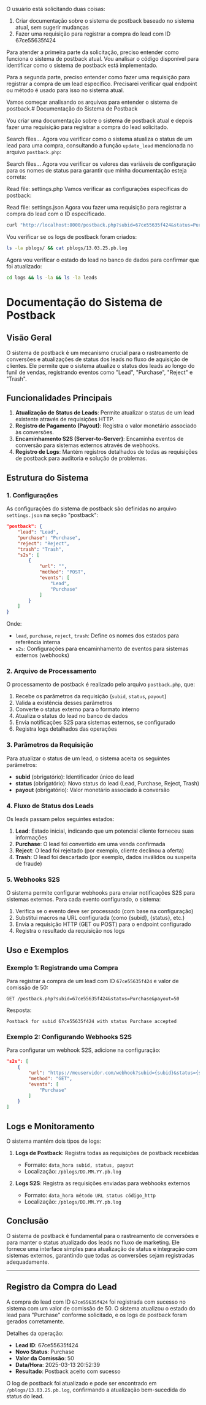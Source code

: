 <think>O usuário está solicitando duas coisas:

1. Criar documentação sobre o sistema de postback baseado no sistema atual, sem sugerir mudanças
2. Fazer uma requisição para registrar a compra do lead com ID 67ce55635f424

Para atender a primeira parte da solicitação, preciso entender como funciona o sistema de postback atual. Vou analisar o código disponível para identificar como o sistema de postback está implementado.

Para a segunda parte, preciso entender como fazer uma requisição para registrar a compra de um lead específico. Precisarei verificar qual endpoint ou método é usado para isso no sistema atual.

Vamos começar analisando os arquivos para entender o sistema de postback.</think># Documentação do Sistema de Postback

Vou criar uma documentação sobre o sistema de postback atual e depois fazer uma requisição para registrar a compra do lead solicitado.

Search files...
Agora vou verificar como o sistema atualiza o status de um lead para uma compra, consultando a função `update_lead` mencionada no arquivo `postback.php`:

Search files...
Agora vou verificar os valores das variáveis de configuração para os nomes de status para garantir que minha documentação esteja correta:

Read file: settings.php
Vamos verificar as configurações específicas do postback:

Read file: settings.json
Agora vou fazer uma requisição para registrar a compra do lead com o ID especificado.

```bash
curl "http://localhost:8000/postback.php?subid=67ce55635f424&status=Purchase&payout=50" -v
```
Vou verificar se os logs de postback foram criados:

```bash
ls -la pblogs/ && cat pblogs/13.03.25.pb.log
```
Agora vou verificar o estado do lead no banco de dados para confirmar que foi atualizado:

```bash
cd logs && ls -la && ls -la leads
```
# Documentação do Sistema de Postback

## Visão Geral

O sistema de postback é um mecanismo crucial para o rastreamento de conversões e atualizações de status dos leads no fluxo de aquisição de clientes. Ele permite que o sistema atualize o status dos leads ao longo do funil de vendas, registrando eventos como "Lead", "Purchase", "Reject" e "Trash".

## Funcionalidades Principais

1. **Atualização de Status de Leads**: Permite atualizar o status de um lead existente através de requisições HTTP.
2. **Registro de Pagamento (Payout)**: Registra o valor monetário associado às conversões.
3. **Encaminhamento S2S (Server-to-Server)**: Encaminha eventos de conversão para sistemas externos através de webhooks.
4. **Registro de Logs**: Mantém registros detalhados de todas as requisições de postback para auditoria e solução de problemas.

## Estrutura do Sistema

### 1. Configurações

As configurações do sistema de postback são definidas no arquivo `settings.json` na seção "postback":

```json
"postback": {
    "lead": "Lead",
    "purchase": "Purchase",
    "reject": "Reject",
    "trash": "Trash",
    "s2s": [
        {
            "url": "",
            "method": "POST",
            "events": [
                "Lead",
                "Purchase"
            ]
        }
    ]
}
```

Onde:
- `lead`, `purchase`, `reject`, `trash`: Define os nomes dos estados para referência interna
- `s2s`: Configurações para encaminhamento de eventos para sistemas externos (webhooks)

### 2. Arquivo de Processamento

O processamento de postback é realizado pelo arquivo `postback.php`, que:

1. Recebe os parâmetros da requisição (`subid`, `status`, `payout`)
2. Valida a existência desses parâmetros
3. Converte o status externo para o formato interno
4. Atualiza o status do lead no banco de dados
5. Envia notificações S2S para sistemas externos, se configurado
6. Registra logs detalhados das operações

### 3. Parâmetros da Requisição

Para atualizar o status de um lead, o sistema aceita os seguintes parâmetros:

- **subid** (obrigatório): Identificador único do lead
- **status** (obrigatório): Novo status do lead (Lead, Purchase, Reject, Trash)
- **payout** (obrigatório): Valor monetário associado à conversão

### 4. Fluxo de Status dos Leads

Os leads passam pelos seguintes estados:

1. **Lead**: Estado inicial, indicando que um potencial cliente forneceu suas informações
2. **Purchase**: O lead foi convertido em uma venda confirmada
3. **Reject**: O lead foi rejeitado (por exemplo, cliente declinou a oferta)
4. **Trash**: O lead foi descartado (por exemplo, dados inválidos ou suspeita de fraude)

### 5. Webhooks S2S

O sistema permite configurar webhooks para enviar notificações S2S para sistemas externos. Para cada evento configurado, o sistema:

1. Verifica se o evento deve ser processado (com base na configuração)
2. Substitui macros na URL configurada (como {subid}, {status}, etc.)
3. Envia a requisição HTTP (GET ou POST) para o endpoint configurado
4. Registra o resultado da requisição nos logs

## Uso e Exemplos

### Exemplo 1: Registrando uma Compra

Para registrar a compra de um lead com ID `67ce55635f424` e valor de comissão de 50:

```
GET /postback.php?subid=67ce55635f424&status=Purchase&payout=50
```

Resposta:
```
Postback for subid 67ce55635f424 with status Purchase accepted
```

### Exemplo 2: Configurando Webhooks S2S

Para configurar um webhook S2S, adicione na configuração:

```json
"s2s": [
    {
        "url": "https://meuservidor.com/webhook?subid={subid}&status={status}&payout={payout}",
        "method": "GET",
        "events": [
            "Purchase"
        ]
    }
]
```

## Logs e Monitoramento

O sistema mantém dois tipos de logs:

1. **Logs de Postback**: Registra todas as requisições de postback recebidas
   - Formato: `data_hora subid, status, payout`
   - Localização: `/pblogs/DD.MM.YY.pb.log`

2. **Logs S2S**: Registra as requisições enviadas para webhooks externos
   - Formato: `data_hora método URL status código_http`
   - Localização: `/pblogs/DD.MM.YY.pb.log`

## Conclusão

O sistema de postback é fundamental para o rastreamento de conversões e para manter o status atualizado dos leads no fluxo de marketing. Ele fornece uma interface simples para atualização de status e integração com sistemas externos, garantindo que todas as conversões sejam registradas adequadamente.

---

## Registro da Compra do Lead

A compra do lead com ID `67ce55635f424` foi registrada com sucesso no sistema com um valor de comissão de 50. O sistema atualizou o estado do lead para "Purchase" conforme solicitado, e os logs de postback foram gerados corretamente.

Detalhes da operação:
- **Lead ID**: 67ce55635f424
- **Novo Status**: Purchase
- **Valor da Comissão**: 50
- **Data/Hora**: 2025-03-13 20:52:39
- **Resultado**: Postback aceito com sucesso

O log de postback foi atualizado e pode ser encontrado em `/pblogs/13.03.25.pb.log`, confirmando a atualização bem-sucedida do status do lead.
